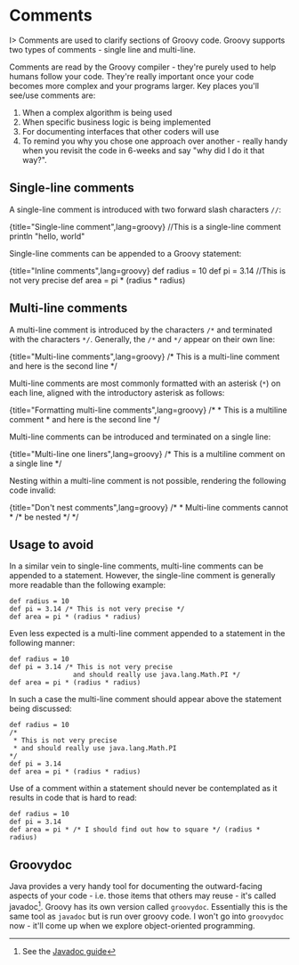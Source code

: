 # Comments  

I> Comments are used to clarify sections of Groovy code. Groovy supports two types of comments - single line and multi-line.  

Comments are read by the Groovy compiler - they're purely used to help humans follow your code. They're really important once your code becomes more complex and your programs larger. Key places you'll see/use comments are:

1. When a complex algorithm is being used
2. When specific business logic is being implemented
2. For documenting interfaces that other coders will use
3. To remind you why you chose one approach over another - really handy when you revisit the code in 6-weeks and say "why did I do it that way?".

## Single-line comments
A single-line comment is introduced with two forward slash characters `//`:

{title="Single-line comment",lang=groovy}
	//This is a single-line comment
	println "hello, world"
    
Single-line comments can be appended to a Groovy statement:

{title="Inline comments",lang=groovy}
	def radius = 10
	def pi = 3.14 //This is not very precise
	def area = pi * (radius * radius)

## Multi-line comments
    
A multi-line comment is introduced by the characters `/*` and terminated with the characters `*/`. Generally, the `/*` and `*/` appear on their own line:

{title="Multi-line comments",lang=groovy}
	/*
	This is a multi-line comment
	and here is the second line
	*/

Multi-line comments are most commonly formatted with an asterisk (`*`) on each line, aligned with the introductory asterisk as follows:

{title="Formatting multi-line comments",lang=groovy}
	/*
	 * This is a multiline comment
	 * and here is the second line
	 */

Multi-line comments can be introduced and terminated on a single line:

{title="Multi-line one liners",lang=groovy}
	/* This is a multiline comment on a single line */

Nesting within a multi-line comment is not possible, rendering the following code invalid:

{title="Don't nest comments",lang=groovy}
	/*
	 * Multi-line comments cannot 
	 * /* be nested */
	 */
    
## Usage to avoid    
In a similar vein to single-line comments, multi-line comments can be appended to a statement. However, the single-line comment is generally more readable than the following example:

	def radius = 10
	def pi = 3.14 /* This is not very precise */
	def area = pi * (radius * radius)

Even less expected is a multi-line comment appended to a statement in the following manner:

	def radius = 10
	def pi = 3.14 /* This is not very precise
	                and should really use java.lang.Math.PI */
	def area = pi * (radius * radius)
    
In such a case the multi-line comment should appear above the statement being discussed:

	def radius = 10
	/*
	 * This is not very precise
	 * and should really use java.lang.Math.PI
	*/
	def pi = 3.14 
	def area = pi * (radius * radius)    
    
Use of a comment within a statement should never be contemplated as it results in code that is hard to read:

    def radius = 10
    def pi = 3.14
    def area = pi * /* I should find out how to square */ (radius * radius)

## Groovydoc

Java provides a very handy tool for documenting the outward-facing aspects of your code - i.e. those items that others may reuse  - it's called javadoc[^javadoc]. Groovy has its own version called `groovydoc`. Essentially this is the same tool as `javadoc` but is run over groovy code. I won't go into `groovydoc` now - it'll come up when we explore object-oriented programming.

[^javadoc]: See the [Javadoc guide](http://docs.oracle.com/javase/1.5.0/docs/tooldocs/windows/javadoc.html)